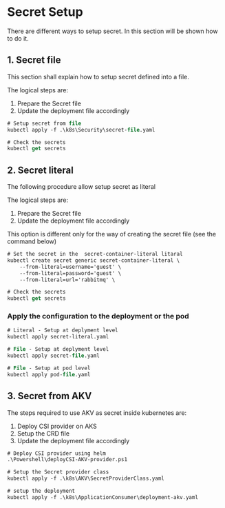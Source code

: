 # Secret Setup

There are different ways to setup secret. In this section will be shown how to do it.

## 1. Secret file

This section shall explain how to setup secret defined into a file.

The logical steps are:

1. Prepare the Secret file
2. Update the deployment file accordingly

``` ps
# Setup secret from file
kubectl apply -f .\k8s\Security\secret-file.yaml

# Check the secrets
kubectl get secrets
```

## 2. Secret literal

The following procedure allow setup secret as literal

The logical steps are:

1. Prepare the Secret file
2. Update the deployment file accordingly

This option is different only for the way of creating the secret file (see the command below)

``` ps
# Set the secret in the  secret-container-literal litaral
kubectl create secret generic secret-container-literal \
    --from-literal=username='guest' \
    --from-literal=password='guest' \
    --from-literal=url='rabbitmq' \

# Check the secrets
kubectl get secrets
```

### Apply the configuration to the deployment or the pod

``` ps
# Literal - Setup at deplyment level 
kubectl apply secret-literal.yaml

# File - Setup at deplyment level 
kubectl apply secret-file.yaml

# File - Setup at pod level 
kubectl apply pod-file.yaml
```

## 3. Secret from AKV

The steps required to use AKV as secret inside kubernetes are:

1. Deploy CSI provider on AKS
2. Setup the CRD file
3. Update the deployment file accordingly

``` ps
# Deploy CSI provider using helm
.\Powershell\deployCSI-AKV-provider.ps1

# Setup the Secret provider class
kubectl apply -f .\k8s\AKV\SecretProviderClass.yaml

# setup the deployment
kubectl apply -f .\k8s\ApplicationConsumer\deployment-akv.yaml
```
